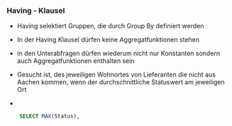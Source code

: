 
### Having - Klausel

-  Having selektiert Gruppen, die durch Group By definiert werden
-  In der Having Klausel dürfen keine Aggregatfunktionen stehen
-  in den Unterabfragen dürfen wiederum nicht nur Konstanten sondern auch Aggregatfunktionen enthalten sein

- Gesucht ist, des jeweiligen Wohnortes von Lieferanten die nicht aus Aachen kommen, wenn der durchschnittliche Statuswert am jeweiligen Ort
- 
```sql
	SELECT MAX(Status),
```

### 